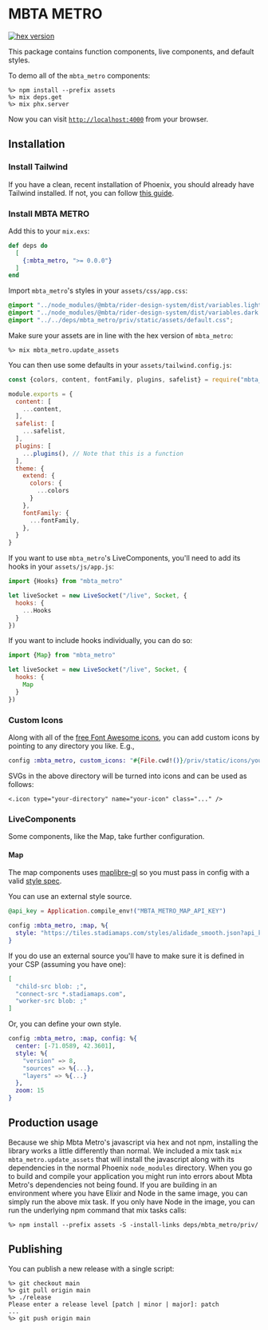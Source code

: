 # MBTA METRO

[![hex version](https://img.shields.io/hexpm/v/mbta_metro.svg)](https://hex.pm/packages/mbta_metro)

This package contains function components, live components, and default styles.

To demo all of the `mbta_metro` components:

```
%> npm install --prefix assets
%> mix deps.get
%> mix phx.server
```

Now you can visit [`http://localhost:4000`](http://localhost:4000/storybook) from your browser.

## Installation

### Install Tailwind

If you have a clean, recent installation of Phoenix, you should already have Tailwind installed.
If not, you can follow [this guide](https://tailwindcss.com/docs/guides/phoenix).

### Install MBTA METRO

Add this to your `mix.exs`:

```elixir
def deps do
  [
    {:mbta_metro, ">= 0.0.0"}
  ]
end
```

Import `mbta_metro`'s styles in your `assets/css/app.css`:

```css
@import "../node_modules/@mbta/rider-design-system/dist/variables.light.css" (prefers-color-scheme: light);
@import "../node_modules/@mbta/rider-design-system/dist/variables.dark.css" (prefers-color-scheme: dark);
@import "../../deps/mbta_metro/priv/static/assets/default.css";
```

Make sure your assets are in line with the hex version of `mbta_metro`:

```
%> mix mbta_metro.update_assets
```

You can then use some defaults in your `assets/tailwind.config.js`:

```js
const {colors, content, fontFamily, plugins, safelist} = require("mbta_metro")

module.exports = {
  content: [
    ...content,
  ],
  safelist: [
    ...safelist,
  ],
  plugins: [
    ...plugins(), // Note that this is a function
  ],
  theme: {
    extend: {
      colors: {
        ...colors
      }
    },
    fontFamily: {
      ...fontFamily,
    },
  }
}
```

If you want to use `mbta_metro`'s LiveComponents, you'll need to add its hooks in your `assets/js/app.js`:

```js
import {Hooks} from "mbta_metro"

let liveSocket = new LiveSocket("/live", Socket, {
  hooks: {
    ...Hooks
  }
})
```

If you want to include hooks individually, you can do so:

```js
import {Map} from "mbta_metro"

let liveSocket = new LiveSocket("/live", Socket, {
  hooks: {
    Map
  }
})
```

### Custom Icons

Along with all of the [free Font Awesome icons](https://fontawesome.com/icons), you can add custom icons by pointing to any directory you like. E.g.,

```elixir
config :mbta_metro, custom_icons: "#{File.cwd!()}/priv/static/icons/your-directory/your-icon.svg"
```

SVGs in the above directory will be turned into icons and can be used as follows:

```
<.icon type="your-directory" name="your-icon" class="..." />
```

### LiveComponents

Some components, like the Map, take further configuration.

#### Map

The map components uses [maplibre-gl](https://maplibre.org/maplibre-gl-js/docs/) so you must pass in config with a valid [style spec](https://maplibre.org/maplibre-style-spec/).

You can use an external style source.

```elixir
@api_key = Application.compile_env!("MBTA_METRO_MAP_API_KEY")

config :mbta_metro, :map, %{
  style: "https://tiles.stadiamaps.com/styles/alidade_smooth.json?api_key=#{@api_key}"
}
```

If you do use an external source you'll have to make sure it is defined in your CSP (assuming you have one):

```elixir
[
  "child-src blob: ;",
  "connect-src *.stadiamaps.com",
  "worker-src blob: ;"
]
```

Or, you can define your own style.

```elixir
config :mbta_metro, :map, config: %{
  center: [-71.0589, 42.3601],
  style: %{
    "version" => 8,
    "sources" => %{...},
    "layers" => %{...}
  },
  zoom: 15
}
```

## Production usage

Because we ship Mbta Metro's javascript via hex and not npm, installing the library works a little differently than normal.
We included a mix task `mix mbta_metro.update_assets` that will install the javascript along with its dependencies in the normal Phoenix `node_modules` directory.
When you go to build and compile your application you might run into errors about Mbta Metro's dependencies not being found.
If you are building in an environment where you have Elixir and Node in the same image, you can simply run the above mix task.
If you only have Node in the image, you can run the underlying npm command that mix tasks calls:

```
%> npm install --prefix assets -S -install-links deps/mbta_metro/priv/
```

## Publishing

You can publish a new release with a single script:

```
%> git checkout main
%> git pull origin main
%> ./release
Please enter a release level [patch | minor | major]: patch
...
%> git push origin main
```
